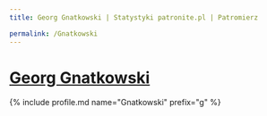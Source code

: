 ```yaml
---
title: Georg Gnatkowski | Statystyki patronite.pl | Patromierz

permalink: /Gnatkowski
---
```


# [Georg Gnatkowski](https://patronite.pl/Gnatkowski)

{% include profile.md name="Gnatkowski" prefix="g" %}

